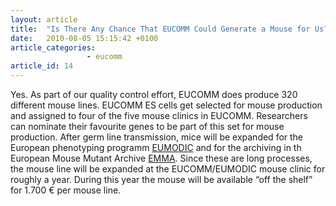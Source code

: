 ```yaml
---
layout: article
title:  "Is There Any Chance That EUCOMM Could Generate a Mouse for Us?"
date:   2010-08-05 15:15:42 +0100
article_categories:
                 - eucomm
article_id: 14
---
```


Yes. As part of our quality control effort, EUCOMM does produce 320 different mouse lines. EUCOMM ES cells get selected for mouse production and assigned to four of the five mouse clinics in EUCOMM.
Researchers can nominate their favourite genes to be part of this set for mouse production. After germ line transmission, mice will be expanded for the European phenotyping programm [EUMODIC][link-eumodic] and for the archiving in th European Mouse Mutant Archive [EMMA][link-emma]. Since these are long processes, the mouse line will be expanded at the EUCOMM/EUMODIC mouse clinic for roughly a year. During this year the mouse will be available “off the shelf” for 1.700 € per mouse line.

[link-eumodic]: https://www.eumodic.org/
[link-emma]: https://www.emmanet.org/